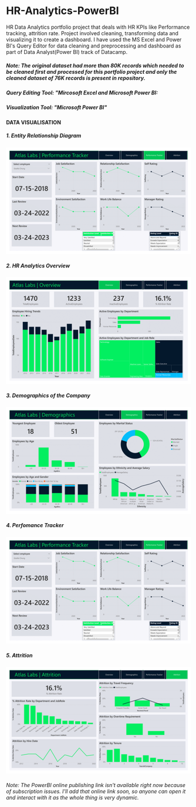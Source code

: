 # HR-Analytics-PowerBI
HR Data Analytics portfolio project that deals with HR KPIs like Performance tracking, attrition rate. Project involved cleaning, transforming data and visualizing it to create a dashboard. I have used the MS Excel and Power BI's Query Editor for data cleaning and preprocessing and dashboard as part of Data Analyst(Power BI) track of Datacamp.


##### Note: The original dataset had more than 80K records which needed to be cleaned first and processed for this portfolio project and only the cleaned dataset of 76K records is present in repository.



##### Query Editing Tool: "Mircosoft Excel and Microsoft Power BI:
##### Visualization Tool: "Microsoft Power BI"

#### DATA VISUALISATION

##### 1. Entity Relationship Diagram

![](https://github.com/Usama8H/HR-Analytics/blob/main/Visualisations/3.%20Performance%20Tracker.png)



##### 2. HR Analytics Overview

![](https://github.com/Usama8H/HR-Analytics/blob/main/Visualisations/1.%20Overview.png)



##### 3.  Demographics of the Company

![](https://github.com/Usama8H/HR-Analytics/blob/main/Visualisations/2.%20Demographics.png)



##### 4. Perfomance Tracker

![](https://github.com/Usama8H/HR-Analytics/blob/main/Visualisations/3.%20Performance%20Tracker.png)



##### 5. Attrition

![](https://github.com/Usama8H/HR-Analytics/blob/main/Visualisations/4.%20HR%20Analytics%20Project%20Attrition.png)


###### Note: The PowerBI online publishing link isn't available right now because of subscription issues. I'll add that online link soon, so anyone can open it and interact with it as the whole thing is very dynamic.


